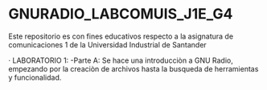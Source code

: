 # GNURADIO_LABCOMUIS_J1E_G4
Este repositorio es con fines educativos respecto a la asignatura de comunicaciones 1 de la Universidad Industrial de Santander

· LABORATORIO 1:
-Parte A:
Se hace una introducciòn a GNU Radio, empezando por la creaciòn de archivos hasta la busqueda de herramientas y funcionalidad.
